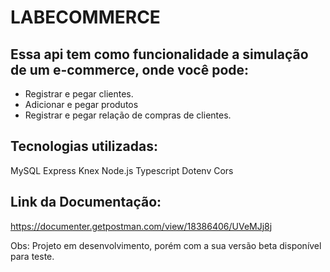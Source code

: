 # LABECOMMERCE

## Essa api tem como funcionalidade a simulação de um e-commerce, onde você pode: 

* Registrar e pegar clientes.
* Adicionar e pegar produtos
* Registrar e pegar relação de compras de clientes.

## Tecnologias utilizadas:
MySQL
Express
Knex
Node.js
Typescript
Dotenv
Cors

## Link da Documentação:
https://documenter.getpostman.com/view/18386406/UVeMJj8j

Obs: Projeto em desenvolvimento, porém com a sua versão beta disponível para teste.